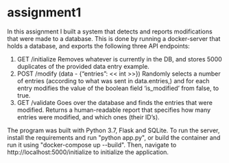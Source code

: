 # assignment1
In this assignment I built a system that detects and reports modifications that were made to a database.
This is done by running a docker-server that holds a database, and exports the following three API endpoints:
1. GET /initialize
Removes whatever is currently in the DB, and stores 5000 duplicates of the provided data entry  example.
2. POST /modify (data - {“entries”: << int >>})
Randomly selects a number of entries (according to what was sent in data.entries,) and for each  entry modifies the value of the boolean field ‘is_modified’ from false, to true.
3. GET /validate
Goes over the database and finds the entries that were modified. Returns a human-readable  report that specifies how many entries were modified, and which ones (their ID’s).

The program was built with Python 3.7, Flask and SQLite.
To run the server, install the requirements and run "python app.py", or build the container and run it using "docker-compose up --build".
Then, navigate to http://localhost:5000/initialize to initialize the application.
